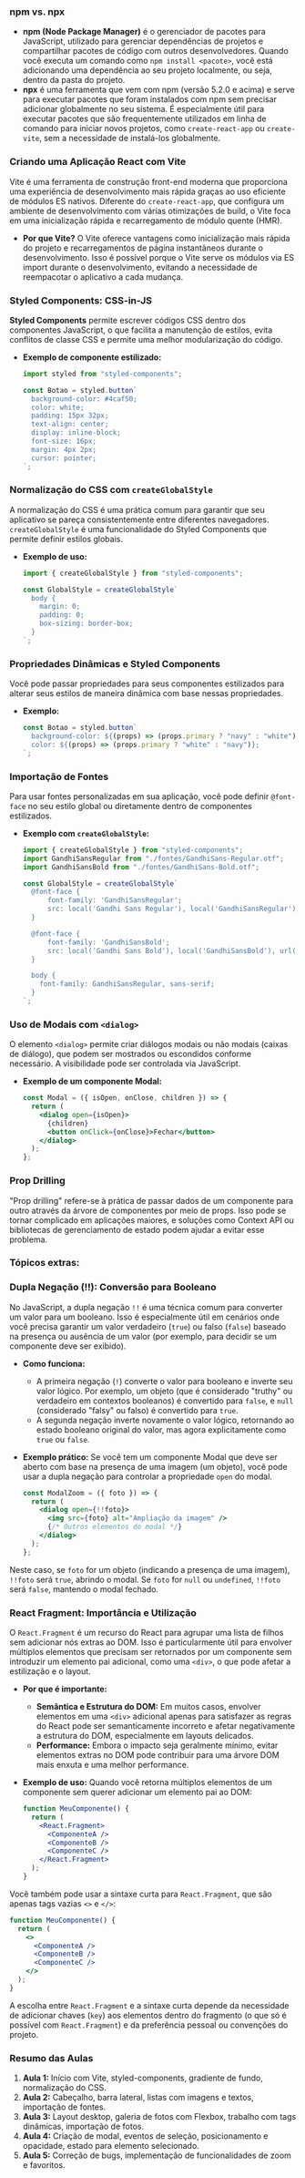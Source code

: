 ### npm vs. npx

- **npm (Node Package Manager)** é o gerenciador de pacotes para JavaScript, utilizado para gerenciar dependências de projetos e compartilhar pacotes de código com outros desenvolvedores. Quando você executa um comando como `npm install <pacote>`, você está adicionando uma dependência ao seu projeto localmente, ou seja, dentro da pasta do projeto.
- **npx** é uma ferramenta que vem com npm (versão 5.2.0 e acima) e serve para executar pacotes que foram instalados com npm sem precisar adicionar globalmente no seu sistema. É especialmente útil para executar pacotes que são frequentemente utilizados em linha de comando para iniciar novos projetos, como `create-react-app` ou `create-vite`, sem a necessidade de instalá-los globalmente.

### Criando uma Aplicação React com Vite

Vite é uma ferramenta de construção front-end moderna que proporciona uma experiência de desenvolvimento mais rápida graças ao uso eficiente de módulos ES nativos. Diferente do `create-react-app`, que configura um ambiente de desenvolvimento com várias otimizações de build, o Vite foca em uma inicialização rápida e recarregamento de módulo quente (HMR).

- **Por que Vite?** O Vite oferece vantagens como inicialização mais rápida do projeto e recarregamentos de página instantâneos durante o desenvolvimento. Isso é possível porque o Vite serve os módulos via ES import durante o desenvolvimento, evitando a necessidade de reempacotar o aplicativo a cada mudança.

### Styled Components: CSS-in-JS

**Styled Components** permite escrever códigos CSS dentro dos componentes JavaScript, o que facilita a manutenção de estilos, evita conflitos de classe CSS e permite uma melhor modularização do código.

- **Exemplo de componente estilizado:**

  ```jsx
  import styled from "styled-components";

  const Botao = styled.button`
    background-color: #4caf50;
    color: white;
    padding: 15px 32px;
    text-align: center;
    display: inline-block;
    font-size: 16px;
    margin: 4px 2px;
    cursor: pointer;
  `;
  ```

### Normalização do CSS com `createGlobalStyle`

A normalização do CSS é uma prática comum para garantir que seu aplicativo se pareça consistentemente entre diferentes navegadores. `createGlobalStyle` é uma funcionalidade do Styled Components que permite definir estilos globais.

- **Exemplo de uso:**

  ```jsx
  import { createGlobalStyle } from "styled-components";

  const GlobalStyle = createGlobalStyle`
    body {
      margin: 0;
      padding: 0;
      box-sizing: border-box;
    }
  `;
  ```

### Propriedades Dinâmicas e Styled Components

Você pode passar propriedades para seus componentes estilizados para alterar seus estilos de maneira dinâmica com base nessas propriedades.

- **Exemplo:**
  ```jsx
  const Botao = styled.button`
    background-color: ${(props) => (props.primary ? "navy" : "white")};
    color: ${(props) => (props.primary ? "white" : "navy")};
  `;
  ```

### Importação de Fontes

Para usar fontes personalizadas em sua aplicação, você pode definir `@font-face` no seu estilo global ou diretamente dentro de componentes estilizados.

- **Exemplo com `createGlobalStyle`:**

  ```jsx
  import { createGlobalStyle } from "styled-components";
  import GandhiSansRegular from "./fontes/GandhiSans-Regular.otf";
  import GandhiSansBold from "./fontes/GandhiSans-Bold.otf";

  const GlobalStyle = createGlobalStyle`
    @font-face {
        font-family: 'GandhiSansRegular';
        src: local('Gandhi Sans Regular'), local('GandhiSansRegular'), url(${GandhiSansRegular});
    }
  
    @font-face {
        font-family: 'GandhiSansBold';
        src: local('Gandhi Sans Bold'), local('GandhiSansBold'), url(${GandhiSansBold});
    }
  
    body {
      font-family: GandhiSansRegular, sans-serif;
    }
  `;
  ```

### Uso de Modais com `<dialog>`

O elemento `<dialog>` permite criar diálogos modais ou não modais (caixas de diálogo), que podem ser mostrados ou escondidos conforme necessário. A visibilidade pode ser controlada via JavaScript.

- **Exemplo de um componente Modal:**
  ```jsx
  const Modal = ({ isOpen, onClose, children }) => {
    return (
      <dialog open={isOpen}>
        {children}
        <button onClick={onClose}>Fechar</button>
      </dialog>
    );
  };
  ```

### Prop Drilling

"Prop drilling" refere-se à prática de passar dados de um componente para outro através da árvore de componentes por meio de props. Isso pode se tornar complicado em aplicações maiores, e soluções como Context API ou bibliotecas de gerenciamento de estado podem ajudar a evitar esse problema.

### Tópicos extras:

### Dupla Negação (!!): Conversão para Booleano

No JavaScript, a dupla negação `!!` é uma técnica comum para converter um valor para um booleano. Isso é especialmente útil em cenários onde você precisa garantir um valor verdadeiro (`true`) ou falso (`false`) baseado na presença ou ausência de um valor (por exemplo, para decidir se um componente deve ser exibido).

- **Como funciona:**
  - A primeira negação (`!`) converte o valor para booleano e inverte seu valor lógico. Por exemplo, um objeto (que é considerado "truthy" ou verdadeiro em contextos booleanos) é convertido para `false`, e `null` (considerado "falsy" ou falso) é convertido para `true`.
  - A segunda negação inverte novamente o valor lógico, retornando ao estado booleano original do valor, mas agora explicitamente como `true` ou `false`.
- **Exemplo prático:**
  Se você tem um componente Modal que deve ser aberto com base na presença de uma imagem (um objeto), você pode usar a dupla negação para controlar a propriedade `open` do modal.

  ```jsx
  const ModalZoom = ({ foto }) => {
    return (
      <dialog open={!!foto}>
        <img src={foto} alt="Ampliação da imagem" />
        {/* Outros elementos do modal */}
      </dialog>
    );
  };
  ```

Neste caso, se `foto` for um objeto (indicando a presença de uma imagem), `!!foto` será `true`, abrindo o modal. Se `foto` for `null` ou `undefined`, `!!foto` será `false`, mantendo o modal fechado.

### React Fragment: Importância e Utilização

O `React.Fragment` é um recurso do React para agrupar uma lista de filhos sem adicionar nós extras ao DOM. Isso é particularmente útil para envolver múltiplos elementos que precisam ser retornados por um componente sem introduzir um elemento pai adicional, como uma `<div>`, o que pode afetar a estilização e o layout.

- **Por que é importante:**

  - **Semântica e Estrutura do DOM:** Em muitos casos, envolver elementos em uma `<div>` adicional apenas para satisfazer as regras do React pode ser semanticamente incorreto e afetar negativamente a estrutura do DOM, especialmente em layouts delicados.
  - **Performance:** Embora o impacto seja geralmente mínimo, evitar elementos extras no DOM pode contribuir para uma árvore DOM mais enxuta e uma melhor performance.

- **Exemplo de uso:**
  Quando você retorna múltiplos elementos de um componente sem querer adicionar um elemento pai ao DOM:

  ```jsx
  function MeuComponente() {
    return (
      <React.Fragment>
        <ComponenteA />
        <ComponenteB />
        <ComponenteC />
      </React.Fragment>
    );
  }
  ```

Você também pode usar a sintaxe curta para `React.Fragment`, que são apenas tags vazias `<>` e `</>`:

```jsx
function MeuComponente() {
  return (
    <>
      <ComponenteA />
      <ComponenteB />
      <ComponenteC />
    </>
  );
}
```

A escolha entre `React.Fragment` e a sintaxe curta depende da necessidade de adicionar chaves (`key`) aos elementos dentro do fragmento (o que só é possível com `React.Fragment`) e da preferência pessoal ou convenções do projeto.

### Resumo das Aulas

1. **Aula 1:** Início com Vite, styled-components, gradiente de fundo, normalização do CSS.
2. **Aula 2:** Cabeçalho, barra lateral, listas com imagens e textos, importação de fontes.
3. **Aula 3:** Layout desktop, galeria de fotos com Flexbox, trabalho com tags dinâmicas, importação de fotos.
4. **Aula 4:** Criação de modal, eventos de seleção, posicionamento e opacidade, estado para elemento selecionado.
5. **Aula 5:** Correção de bugs, implementação de funcionalidades de zoom e favoritos.
